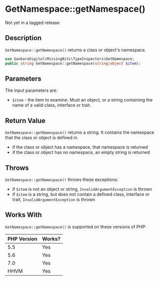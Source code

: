 # GetNamespace::getNamespace()

<div class="callout warning">
Not yet in a tagged release
</div>

## Description

`GetNamespace::getNamespace()` returns a class or object's namespace.

```php
use GanbaroDigital\MissingBits\TypeInspectors\GetNamespace;
public string GetNamespace::getNamespace(string|object $item);
```

## Parameters

The input parameters are:

- `$item` - the item to examine. Must an object, or a string containing the name of a valid class, interface or trait.

## Return Value

`GetNamespace::getNamespace()` returns a string. It contains the namespace that the class or object is defined in.

* if the class or object has a namespace, that namespace is returned
* if the class or object has no namespace, an empty string is returned

## Throws

`GetNamespace::getNamespace()` throws these exceptions:

* if `$item` is not an object or string, `InvalidArgumentException` is thrown
* if `$item` is a string, but does not contain a defined class, interface or trait, `InvalidArgumentException` is thrown

## Works With

`GetNamespace::getNamespace()` is supported on these versions of PHP:

PHP Version | Works?
------------|-------
5.5 | Yes
5.6 | Yes
7.0 | Yes
HHVM | Yes
